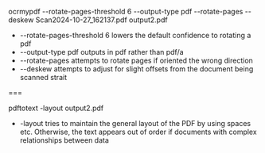ocrmypdf --rotate-pages-threshold 6 --output-type pdf --rotate-pages --deskew Scan2024-10-27_162137.pdf output2.pdf

* --rotate-pages-threshold 6 lowers the default confidence to rotating a pdf
* --output-type pdf outputs in pdf rather than pdf/a
* --rotate-pages attempts to rotate pages if oriented the wrong direction
* --deskew attempts to adjust for slight offsets from the document being scanned strait

===


pdftotext -layout output2.pdf

* -layout tries to maintain the general layout of the PDF by using spaces etc. Otherwise, the text appears out of order if documents with complex relationships between data